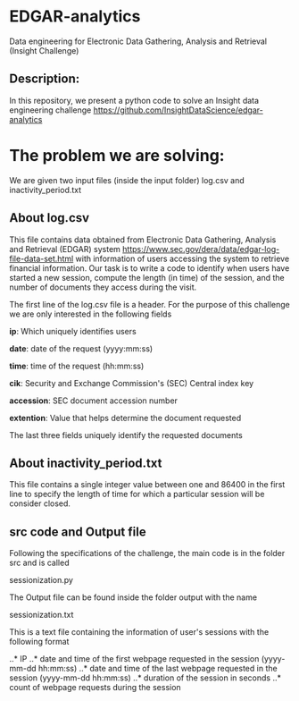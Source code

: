 # EDGAR-analytics
Data engineering for Electronic Data Gathering, Analysis and Retrieval (Insight Challenge)
## Description:
In this repository, we present a python code to solve an Insight data engineering challenge 
https://github.com/InsightDataScience/edgar-analytics
# The problem we are solving:
We are given two input files (inside the input folder) log.csv and inactivity_period.txt

## About log.csv
This file contains data obtained from  Electronic Data Gathering, Analysis and Retrieval (EDGAR) system
https://www.sec.gov/dera/data/edgar-log-file-data-set.html
with information of users accessing the system to retrieve financial information. Our task is to write a code to identify when users have started a new session, compute the length (in time) of the session, and the number of documents they access during the visit. 

The first line of the log.csv file is a header. For the purpose of this challenge we are only interested in the following fields

**ip**: Which uniquely identifies users 

**date**: date of the request (yyyy:mm:ss)

**time**: time of the request (hh:mm:ss)

**cik**: Security and Exchange Commission's (SEC) Central index key

**accession**: SEC document accession number

**extention**: Value that helps determine the document requested

The last three fields uniquely identify the requested documents

## About inactivity_period.txt

This file contains a single integer value between one and 86400 in the first line to specify the length of time for which a particular session will be consider closed.

## src code and Output file
 
Following the specifications of the challenge, the main code is in the folder src and is called   

sessionization.py  

The Output file can be found inside the folder output with the name   

sessionization.txt  

This is a text file containing the information of user's sessions with the following format

..* IP
..* date and time of the first webpage requested in the session (yyyy-mm-dd hh:mm:ss)
..* date and time of the last webpage requested in the session (yyyy-mm-dd hh:mm:ss)
..* duration of the session in seconds
..* count of webpage requests during the session
